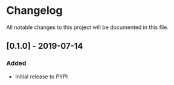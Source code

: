 # Changelog
All notable changes to this project will be documented in this file.

## [0.1.0] - 2019-07-14
### Added
- Initial release to PYPI